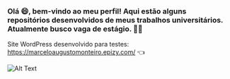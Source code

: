 ### Olá 😄, bem-vindo ao meu perfil! Aqui estão alguns repositórios desenvolvidos de meus trabalhos universitários. Atualmente busco vaga de estágio. 👋:blush:
Site WordPress desenvolvido para testes: https://marceloaugustomonteiro.epizy.com/ :point_left:

![Alt Text](https://media.giphy.com/media/OkJat1YNdoD3W/giphy.gif)







<!--
**MarceloAugustoMonteiro/MarceloAugustoMonteiro** is a ✨ _special_ ✨ repository because its `README.md` (this file) appears on your GitHub profile.

Here are some ideas to get you started:

- 🔭 I’m currently working on ...
- 🌱 I’m currently learning ...
- 👯 I’m looking to collaborate on ...
- 🤔 I’m looking for help with ...
- 💬 Ask me about ...
- 📫 How to reach me: ...
- 😄 Pronouns: ...
- ⚡ Fun fact: ...
-->

